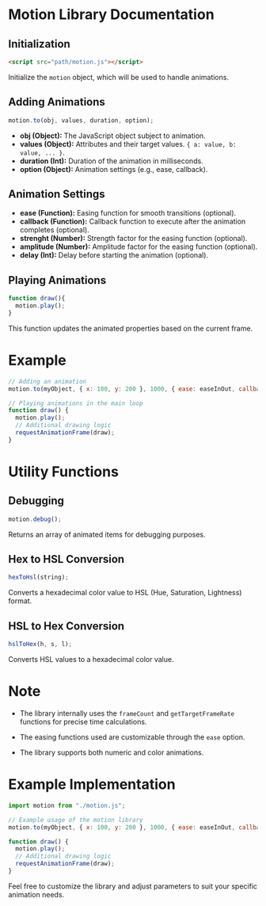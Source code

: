 # Motion Library Documentation

## Initialization

```html
<script src="path/motion.js"></script>
```

Initialize the `motion` object, which will be used to handle animations.

## Adding Animations

```javascript
motion.to(obj, values, duration, option);
```

- **obj (Object):** The JavaScript object subject to animation.
- **values (Object):** Attributes and their target values. `{ a: value, b: value, ... }`.
- **duration (Int):** Duration of the animation in milliseconds.
- **option (Object):** Animation settings (e.g., ease, callback).

## Animation Settings

- **ease (Function):** Easing function for smooth transitions (optional).
- **callback (Function):** Callback function to execute after the animation completes (optional).
- **strenght (Number):** Strength factor for the easing function (optional).
- **amplitude (Number):** Amplitude factor for the easing function (optional).
- **delay (Int):** Delay before starting the animation (optional).

## Playing Animations

```javascript
function draw(){
  motion.play();
}
```

This function updates the animated properties based on the current frame.

# Example

```javascript
// Adding an animation
motion.to(myObject, { x: 100, y: 200 }, 1000, { ease: easeInOut, callback: onAnimationComplete });

// Playing animations in the main loop
function draw() {
  motion.play();
  // Additional drawing logic
  requestAnimationFrame(draw);
}
```

# Utility Functions

## Debugging

```javascript
motion.debug();
```

Returns an array of animated items for debugging purposes.

## Hex to HSL Conversion

```javascript
hexToHsl(string);
```

Converts a hexadecimal color value to HSL (Hue, Saturation, Lightness) format.

## HSL to Hex Conversion

```javascript
hslToHex(h, s, l);
```

Converts HSL values to a hexadecimal color value.

# Note

- The library internally uses the `frameCount` and `getTargetFrameRate` functions for precise time calculations.

- The easing functions used are customizable through the `ease` option.

- The library supports both numeric and color animations.

# Example Implementation

```javascript
import motion from "./motion.js";

// Example usage of the motion library
motion.to(myObject, { x: 100, y: 200 }, 1000, { ease: easeInOut, callback: onAnimationComplete });

function draw() {
  motion.play();
  // Additional drawing logic
  requestAnimationFrame(draw);
}
```

Feel free to customize the library and adjust parameters to suit your specific animation needs.